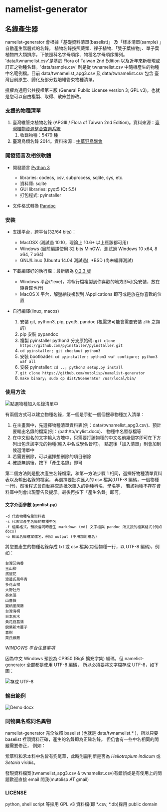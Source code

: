 namelist-generator
==================

## 名錄產生器

namelist-generator 會根據「基礎資料清單(baselist)」 及「樣本清單(sample) 」自動產生階層式的名錄，
植物名錄按照蕨類、裸子植物、「雙子葉植物」、單子葉植物四大類排序，下依照科名字母順序、物種名字母順序排列。
'data/twnamelist.csv'是基於 Flora of Taiwan 2nd Edition 以及近年來新發現或訂正之物種名錄。'data/sample.csv'
則是從 twnamelist.csv 中隨機產生的物種中名範例檔。目前 data/twnamelist_apg3.csv 及 data/twnamelist.csv 包含
臺灣目前原生、歸化及部分栽培維管束物種清單。

授權為通用公共授權第三版 (General Public License version 3; GPL v3)，也就是您可以自由複製、取得、散佈並修改。

### 支援的物種清單

1. 臺灣維管束植物名錄 (APGIII / Flora of Taiwan 2nd Edition)。資料來源：[臺灣植物資源整合查詢系統](http://tai2.ntu.edu.tw)
    1. 收錄物種：5479 種
2. 臺灣鳥類名錄 2014。資料來源：[中華野鳥學會](www.bird.org.tw/index.php/works/lists)

### 開發語言及相依軟體

* 開發語言 [Python 3](https://www.python.org)
    + libraries: codecs, csv, subprocess, sqlite, sys, etc.
    + 資料庫: sqlite
    + GUI libraries: pyqt5 (Qt 5.5)
    + 打包程式: pyinstaller 

* 文件格式轉換 [Pandoc](http://johnmacfarlane.net/pandoc/)

### 安裝

* 支援平台，跨平台(32/64 bits)： 
    + MacOSX (測試過 10.10，理論上 10.6+ 以上應該都可用)
    + Windows (目前編譯使用 32 bits MinGW，測試過 Windows 10 x64, 8 x64, 7 x64)
    + GNU/Linux (Ubuntu 14.04 測試過), *BSD (尚未編譯測試)

* 下載編譯好的執行檔：最新版為 [0.2.3 版](https://github.com/mutolisp/namelist-generator/tree/v0.2.3)
    + Windows 平台(*.exe)，將執行檔複製到你喜歡的地方即可(免安裝，放在隨身碟也行)
    + MacOS X 平台，解壓縮後複製到 /Applications 即可或是放在你喜歡的位置

* 自行編譯(linux, macos)
    1. 安裝 git, python3, pip, pyqt5, pandoc (視需求可能會需要安裝 zlib 之類的)
    2. pip 安裝 pypandoc
    3. 複製 pyinstaller python3 分支原始碼: `git clone https://github.com/pyinstaller/pyinstaller.git`
    4. `cd pyinstaller; git checkout python3`
    5. 安裝 bootloader: `cd pyinstaller; python3 waf configure; python3 waf all`
    6. 安裝 pyinstaller: `cd ..; python3 setup.py install`
    7. `git clone https://github.com/mutolisp/namelist-generator`
    8. `make binary; sudo cp dist/NGenerator /usr/local/bin/`

### 使用方法

![點選物種加入名錄清單中](https://raw.github.com/mutolisp/namelist-generator/master/docs/NGenerator_v0.2.1.png)

有兩個方式可以建立物種名錄，第一個是手動一個個搜尋物種加入清單：

1. 在主畫面中，先選擇物種清單資料表(例：data/twnamelist_apg3.csv)、預計要輸出名錄的檔案(例：/path/to/mylist.docx)、
物種中名暫存檔等
2. 在中文俗名的文字輸入方塊中，只需要打該物種的中文名前幾個字即可在下方列出包含該字元的物種(輸入中名或學名皆可)，
點選後「加入清單」則會加到候選清單中
3. 若需要刪除，可以選擇想刪除的項目刪除
4. 確認無誤後，按下「產生名錄」即可

第二個方法則是批次產生名錄檔案，和第一方法步驟 1 相同，選擇好物種清單資料表以及輸出名錄的檔案，
再選擇要批次匯入的 csv 檔案(UTF-8 編碼，一個物種一行)，然後程式會自動將查詢批次匯入的物種科名、學名等，
若該物種不存在資料庫中則會出現警告及提示。最後再按下「產生名錄」即可。

#### 文字介面參數 (genlist.py)
```
-d 代表物種名彙資料表
-s 代表需產生名錄的物種中名
-f 檔案格式，預設會同時產生 markdown (md) 文字檔與 pandoc 所支援的檔案格式(例如 docx)
-o 輸出名錄檔案檔名，例如 output (不用加附檔名)
```

將您要產生的物種名錄存成 txt 或 csv 檔案(每個物種一行，以 UTF-8 編碼)，例如：

```
台灣艾納香
玉山柳
濱旋花
渡邊氏萬年青
多花山柑
大野牡丹
泰來藻
山薔薇
翼柄崖爬藤
台灣海桐
日本灰木
黃花庭菖蒲
銳葉新木薑子
喜樹
萊氏線蕨
```
*WINDOWS 平台注意事項*

因為中文 Windows 預設為 CP950 (Big5 擴充字集) 編碼，但 namelist-generator 全部都是使用 UTF-8 編碼，
所以必須要將文字檔存成 UTF-8，如下圖：

![存成 UTF-8](https://raw.github.com/mutolisp/namelist-generator/master/docs/save_namelist.png)

### 輸出範例

![Demo docx](https://github.com/mutolisp/namelist-generator/blob/master/demo/demo_docx.png)

### 同物異名或同名異物
namelist-generator 完全依賴 baselist (也就是 data/twnamelist.* )，所以只要 baselist 裡頭資料正確，產生的名錄即為正確名錄。
但仍會有一些中名相同的問題需要修正，
例如：

紫草科和禾本科中名皆有狗尾草，此時則需判斷是否為 _Heliotropium indicum_ 或 _Setaria viridis_。

發現資料檔案(twnamelist_apg3.csv & twnamelist.csv)有錯誤或是有使用上的問題歡迎直接 email 問我(mutolisp _AT_ gmail)

### LICENSE
python, shell script 等採用 GPL v3
資料檔(即 *.csv, *.db)採用 public domain
